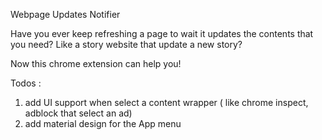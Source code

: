 Webpage Updates Notifier

Have you ever keep refreshing a page to wait it updates the contents that you need?
Like a story website that update a new story?

Now this chrome extension can help you!


Todos :
1) add UI support when select a content wrapper ( like chrome inspect, adblock that select an ad)
2) add material design for the App menu